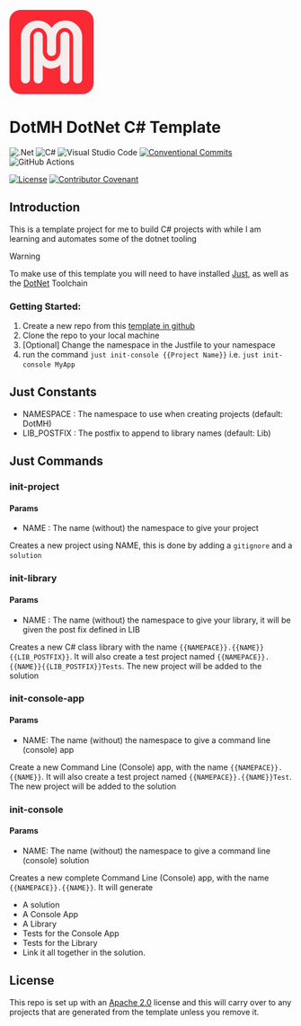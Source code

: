 ![DotMH](https://github.com/dotmh/dotmh/raw/master/logo.png)

# DotMH DotNet C# Template

![.Net](https://img.shields.io/badge/.NET-5C2D91?style=for-the-badge&logo=.net&logoColor=white)
![C#](https://img.shields.io/badge/c%23-%23239120.svg?style=for-the-badge&logo=csharp&logoColor=white)
![Visual Studio Code](https://img.shields.io/badge/Visual%20Studio%20Code-0078d7.svg?style=for-the-badge&logo=visual-studio-code&logoColor=white)
[![Conventional Commits](https://img.shields.io/badge/Conventional%20Commits-%23FE5196?style=for-the-badge&logo=conventionalcommits&logoColor=white)](https://conventionalcommits.org)
![GitHub Actions](https://img.shields.io/badge/github%20actions-%232671E5.svg?style=for-the-badge&logo=githubactions&logoColor=white)

[![License](https://img.shields.io/badge/License-Apache_2.0-blue.svg?style=for-the-badge&)](https://opensource.org/licenses/Apache-2.0)
[![Contributor Covenant](https://img.shields.io/badge/Contributor%20Covenant-2.1-4baaaa.svg?style=for-the-badge&)](code_of_conduct.md)

## Introduction

This is a template project for me to build C# projects with while I am learning and automates some of the dotnet tooling

> [!WARNING]
> To make use of this template you will need to have installed [Just](https://just.systems/man/en/introduction.html), as well as the
> [DotNet](https://dotnet.microsoft.com/en-us/download) Toolchain

### Getting Started:

1. Create a new repo from this
   [template in github](https://docs.github.com/en/repositories/creating-and-managing-repositories/creating-a-repository-from-a-template)
2. Clone the repo to your local machine
3. [Optional] Change the namespace in the Justfile to your namespace
4. run the command `just init-console {{Project Name}}` i.e. `just init-console MyApp`

## Just Constants

- NAMESPACE : The namespace to use when creating projects (default: DotMH)
- LIB_POSTFIX : The postfix to append to library names (default: Lib)

## Just Commands

### init-project

#### Params

- NAME : The name (without) the namespace to give your project

Creates a new project using NAME, this is done by adding a `gitignore` and a `solution`

### init-library

#### Params

- NAME : The name (without) the namespace to give your library, it will be given the post fix defined in LIB

Creates a new C# class library with the name `{{NAMEPACE}}.{{NAME}}{{LIB_POSTFIX}}`. It will also create a
test project named `{{NAMEPACE}}.{{NAME}}{{LIB_POSTFIX}}Tests`. The new project will be added to the solution

### init-console-app

#### Params

- NAME: The name (without) the namespace to give a command line (console) app

Create a new Command Line (Console) app, with the name `{{NAMEPACE}}.{{NAME}}`. It will also create a
test project named `{{NAMEPACE}}.{{NAME}}Test`. The new project will be added to the solution

### init-console

#### Params

- NAME: The name (without) the namespace to give a command line (console) solution

Creates a new complete Command Line (Console) app, with the name `{{NAMEPACE}}.{{NAME}}`. It will generate

- A solution
- A Console App
- A Library
- Tests for the Console App
- Tests for the Library
- Link it all together in the solution.

## License

This repo is set up with an [Apache 2.0](https://opensource.org/license/apache-2-0) license and this will carry over to any projects that are
generated from the template unless you remove it.
